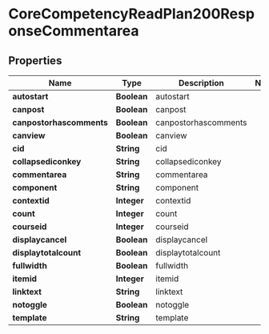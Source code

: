 

# CoreCompetencyReadPlan200ResponseCommentarea


## Properties

| Name | Type | Description | Notes |
|------------ | ------------- | ------------- | -------------|
|**autostart** | **Boolean** | autostart |  |
|**canpost** | **Boolean** | canpost |  |
|**canpostorhascomments** | **Boolean** | canpostorhascomments |  |
|**canview** | **Boolean** | canview |  |
|**cid** | **String** | cid |  |
|**collapsediconkey** | **String** | collapsediconkey |  |
|**commentarea** | **String** | commentarea |  |
|**component** | **String** | component |  |
|**contextid** | **Integer** | contextid |  |
|**count** | **Integer** | count |  |
|**courseid** | **Integer** | courseid |  |
|**displaycancel** | **Boolean** | displaycancel |  |
|**displaytotalcount** | **Boolean** | displaytotalcount |  |
|**fullwidth** | **Boolean** | fullwidth |  |
|**itemid** | **Integer** | itemid |  |
|**linktext** | **String** | linktext |  |
|**notoggle** | **Boolean** | notoggle |  |
|**template** | **String** | template |  |



